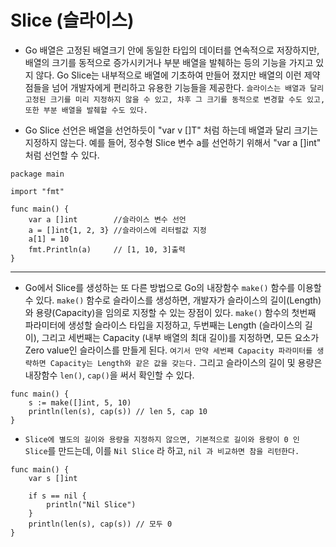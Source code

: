 # Slice (슬라이스)

- Go 배열은 고정된 배열크기 안에 동일한 타입의 데이터를 연속적으로 저장하지만, 배열의 크기를 동적으로 증가시키거나 부분 배열을 발췌하는 등의 기능을 가지고 있지 않다. Go Slice는 내부적으로 배열에 기초하여 만들어 졌지만 배열의 이런 제약점들을 넘어 개발자에게 편리하고 유용한 기능들을 제공한다. `슬라이스는 배열과 달리 고정된 크기를 미리 지정하지 않을 수 있고, 차후 그 크기를 동적으로 변경할 수도 있고, 또한 부분 배열을 발췌할 수도 있다.`

- Go Slice 선언은 배열을 선언하듯이 "var v []T" 처럼 하는데 배열과 달리 크기는 지정하지 않는다. 예를 들어, 정수형 Slice 변수 a를 선언하기 위해서 "var a []int" 처럼 선언할 수 있다.

```
package main

import "fmt"
 
func main() {
    var a []int        //슬라이스 변수 선언
    a = []int{1, 2, 3} //슬라이스에 리터럴값 지정
    a[1] = 10
    fmt.Println(a)     // [1, 10, 3]출력
}
```
<hr>

- Go에서 Slice를 생성하는 또 다른 방법으로 Go의 내장함수 `make()` 함수를 이용할 수 있다. `make()` 함수로 슬라이스를 생성하면, 개발자가 슬라이스의 길이(Length)와 용량(Capacity)을 임의로 지정할 수 있는 장점이 있다. `make()` 함수의 첫번째 파라미터에 생성할 슬라이스 타입을 지정하고, 두번째는 Length (슬라이스의 길이), 그리고 세번째는 Capacity (내부 배열의 최대 길이)를 지정하면, 모든 요소가 Zero value인 슬라이스를 만들게 된다. `여기서 만약 세번째 Capacity 파라미터를 생략하면 Capacity는 Length와 같은 값을 갖는다.` 그리고 슬라이스의 길이 및 용량은 내장함수 `len()`, `cap()`을 써서 확인할 수 있다.

```
func main() {
    s := make([]int, 5, 10)
    println(len(s), cap(s)) // len 5, cap 10
}
```

- `Slice에 별도의 길이와 용량을 지정하지 않으면, 기본적으로 길이와 용량이 0 인 Slice`를 만드는데, 이를 `Nil Slice` 라 하고, `nil 과 비교하면 참을 리턴한다.`

```
func main() {
    var s []int
 
    if s == nil {
        println("Nil Slice")
    }
    println(len(s), cap(s)) // 모두 0
}
```